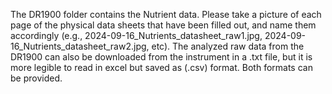 The DR1900 folder contains the Nutrient data. Please take a picture of each page of the physical data sheets that have been filled out, and name them accordingly (e.g., 2024-09-16_Nutrients_datasheet_raw1.jpg, 2024-09-16_Nutrients_datasheet_raw2.jpg, etc). The analyzed raw data from the DR1900 can also be downloaded from the instrument in a .txt file, but it is more legible to read in excel but saved as (.csv) format. Both formats can be provided.
